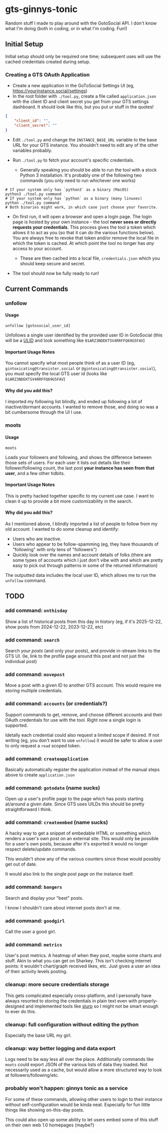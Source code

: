 # gts-ginnys-tonic

Random stuff I made to play around with the GotoSocial API.
I don't know what I'm doing (both in coding, or in what I'm coding. Fun!)

## Initial Setup

Initial setup should only be required one time; subsequent uses will use the cached credentials
created during setup.

### Creating a GTS OAuth Application

- Create a new application in the GoToSocial Settings UI (eg, https://yourinstance.social/settings)
- In the root folder with `./tool.py`, create a file called `application.json` with the client ID and client secret you get from your GTS settings dashboard. It should look like this, but you put ur stuff in the quotes!

```json
{
    "client_id": "",
    "client_secret": ""
}
```

- Edit `./tool.py` and change the `INSTANCE_BASE_URL` variable to the base URL for your GTS instance.
You shouldn't need to edit any of the other variables probably.
- Run `./tool.py` to fetch your account's specific credentials.

  - Generally speaking you should be able to run the tool with a stock Python 3 installation. It's probably one of the following two commands (you only need to run whichever one works)

```shell
# If your system only has `python3` as a binary (MacOS)
python3 ./tool.py command
# If your system only has `python` as a binary (many linuxes)
python ./tool.py command
# Both binaries might work, in which case just choose your favorite.
```

- On first run, it will open a browser and open a login page. The login page is hosted by your own instance -
the tool **never sees or directly requests your credentials**. This process gives the tool a token which allows it
to act as you (so that it can do the various functions below). You are always free to revoke that token and/or remove
the local file in which the token is cached. At which point the tool no longer has *any* access to your account.
    - These are then cached into a local file, `credentials.json` which you should keep secure and secret.

- The tool should now be fully ready to run!

## Current Commands

### unfollow

#### Usage

`unfollow [gotosocial_user_id]`

Unfollows a single user identified by the provided user ID in GotoSocial (this will be a [ULID](https://github.com/ulid/spec) and look something like `01ARZ3NDEKTSV4RRFFQ69G5FAV`)

#### Important Usage Notes

You cannot specify what most people think of as a user ID (eg, `gintoxicating@transister.social` or `@gintoxicating@transister.social`), you must specify the local GTS user id (looks like `01ARZ3NDEKTSV4RRFFQ69G5FAV`)

#### Why did you add this?

I imported my following list blindly, and ended up following a lot of inactive/dormant accounts. I wanted to remove those, and doing so was a bit cumbersome through the UI I use.

### moots

#### Usage

`moots`

Loads your followers and following, and shows the difference between those sets of users. For each user it
lists out details like their follower/following count, the last post **your instance has seen from that user**,
and a few other tidbits.

#### Important Usage Notes

This is pretty hacked together specific to my current use case. I want to clean it up to provide a bit more
customizability in the search.

#### Why did you add this?

As I mentioned above, I blindly imported a list of people to follow from my old account. I wanted to do some
cleanup and identify:

* Users who are inactive.
* Users who appear to be follow-spamming (eg, they have thousands of "following" with only tens of "followers")
* Quickly look over the names and account details of folks (there are some types of accounts which I just don't vibe with and which are pretty easy to pick out through patterns in some of the returned information)

The outputted data includes the local user ID, which allows me to run the `unfollow` command.

## TODO

### add command: `onthisday`

Show a list of historical posts from this day in history (eg, if it's 2025-12-22, show posts from 2024-12-22, 2023-12-22, etc)

### add command: `search`

Search *your posts* (and only your posts), and provide in-stream links to the GTS UI.
(Ie, link to the profile page around this post and not just the individual post)

### add command: `movepost`

Move a post with a given ID to another GTS account. This would require me storing multiple credentials.

### add command: `accounts` (or credentials?)

Support commands to get, remove, and choose different accounts and their OAuth credentials for
use with the tool. Right now a single login is supported.

Idetally each credential could also request a limited scope if desired. If not writing (eg, you don't
want to use `unfollow`) it would be safer to allow a user to only request a `read` scoped token.

### add command: `createapplication`

Basically automatically register the application instead of the manual steps above to create `application.json`

### add command: `gotodate` (name sucks)

Open up a user's profile page to the page which has posts starting at/around a given date. Since GTS uses
UILDs this should be pretty straightforward I think.

### add command: `createembed` (name sucks)

A hacky way to get a snippet of embedable HTML or something which renders a user's own post on an external
site. This would only be possible for a user's own posts, because after it's exported it would no longer respect
delete/update commands.

This wouldn't show any of the various counters since those would possibly get out of date.

It would also link to the single post page on the instance itself.

### add command: `bangers`

Search and display your "best" posts.

I know I shouldn't care about internet posts don't at me.

### add command: `goodgirl`

Call the user a good girl.

### add command: `metrics`

User's post metrics. A heatmap of when they post, maybe some charts and stuff. Akin to what you
can get on Sharkey. This isn't checking internet points: it wouldn't chart/graph received likes, etc. Just
gives a user an idea of their activity levels posting.

### cleanup: more secure credentials storage

This gets complicated especially cross-platform, and I personally have always resorted to storing the
credentials in plain text even with properly-designed and implemented tools like [slurp](https://github.com/VyrCossont/slurp) so I might not be smart enough to ever do this.

### cleanup: full configuration without editing the python

Especially the base URL my girl.

### cleanup: way better logging and data export

Logs need to be way less all over the place. Additionally commands like `moots` could export JSON of
the various lists of data they loaded. Not necessarily used as a cache, but would allow a more structured
way to look at followers/following/etc.

### probably won't happen: ginnys tonic as a service

For some of these commands, allowing other users to login to their instance without self-configuration
would be kinda neat. Especially for fun little things like showing on-this-day posts.

This could also open up some ability to let users embed some of this stuff on their own web 1.0 homepages (maybe?)